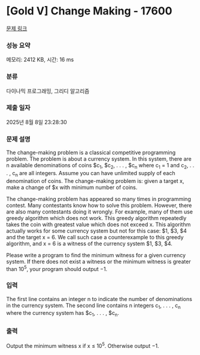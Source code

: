# [Gold V] Change Making - 17600 

[문제 링크](https://www.acmicpc.net/problem/17600) 

### 성능 요약

메모리: 2412 KB, 시간: 16 ms

### 분류

다이나믹 프로그래밍, 그리디 알고리즘

### 제출 일자

2025년 8월 8일 23:28:30

### 문제 설명

<p>The change-making problem is a classical competitive programming problem. The problem is about a currency system. In this system, there are n available denominations of coins <span>$</span>c<sub>1</sub>, <span>$</span>c<sub>2</sub>, . . . , <span>$</span>c<sub>n</sub> where c<sub>1</sub> = 1 and c<sub>2</sub>, . . . , c<sub>n</sub> are all integers. Assume you can have unlimited supply of each denomination of coins. The change-making problem is: given a target x, make a change of <span>$</span>x with minimum number of coins.</p>

<p>The change-making problem has appeared so many times in programming contest. Many contestants know how to solve this problem. However, there are also many contestants doing it wrongly. For example, many of them use greedy algorithm which does not work. This greedy algorithm repeatedly takes the coin with greatest value which does not exceed x. This algorithm actually works for some currency system but not for this case: <span>$</span>1, <span>$</span>3, <span>$</span>4 and the target x = 6. We call such case a counterexample to this greedy algorithm, and x = 6 is a witness of the currency system <span>$</span>1, <span>$</span>3, <span>$</span>4.</p>

<p>Please write a program to find the minimum witness for a given currency system. If there does not exist a witness or the minimum witness is greater than 10<sup>5</sup>, your program should output −1.</p>

### 입력 

 <p>The first line contains an integer n to indicate the number of denominations in the currency system. The second line contains n integers c<sub>1</sub>, . . . , c<sub>n</sub> where the currency system has <span>$</span>c<sub>1</sub>, . . . , <span>$</span>c<sub>n</sub>.</p>

### 출력 

 <p>Output the minimum witness x if x ≤ 10<sup>5</sup>. Otherwise output −1.</p>

